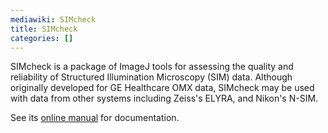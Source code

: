 ```yaml
---
mediawiki: SIMcheck
title: SIMcheck
categories: []
---
```


SIMcheck is a package of ImageJ tools for assessing the quality and reliability of Structured Illumination Microscopy (SIM) data. Although originally developed for GE Healthcare OMX data, SIMcheck may be used with data from other systems including Zeiss's ELYRA, and Nikon's N-SIM.

See its [online manual](https://www.micron.ox.ac.uk/software/SIMcheck/) for documentation.


